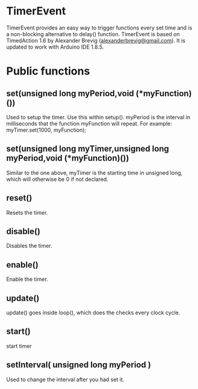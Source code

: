 # TimerEvent
TimerEvent provides an easy way to trigger functions every set time and is a non-blocking alternative to delay() function. TimerEvent is based on TimedAction 1.6 by Alexander Brevig (alexanderbrevig@gmail.com). It is updated to work with Arduino IDE 1.8.5.


# Public functions

## set(unsigned long myPeriod,void (*myFunction)())
Used to setup the timer. Use this within setup(). myPeriod is the interval in milliseconds that the function myFunction will repeat.
For example: myTimer.set(1000, myFunction);

## set(unsigned long myTimer,unsigned long myPeriod,void (*myFunction)())
Similar to the one above, myTimer is the starting time in unsigned long, which will otherwise be 0 if not declared.

## reset()
Resets the timer.

## disable()
Disables the timer.

## enable()
Enable the timer.

## update()
update() goes inside loop(), which does the checks every clock cycle.

## start()
start timer

## setInterval( unsigned long myPeriod )
Used to change the interval after you had set it.
